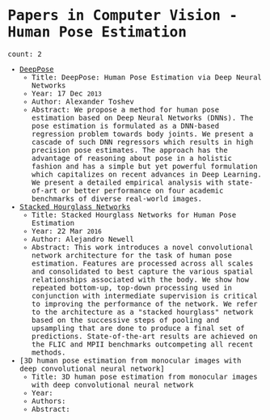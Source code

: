 <span style="font-family:monospace">

# Papers in Computer Vision - Human Pose Estimation

count: 2

* [DeepPose](https://arxiv.org/abs/1312.4659)
    * Title: DeepPose: Human Pose Estimation via Deep Neural Networks
    * Year: 17 Dec `2013`
    * Author: Alexander Toshev
    * Abstract: We propose a method for human pose estimation based on Deep Neural Networks (DNNs). The pose estimation is formulated as a DNN-based regression problem towards body joints. We present a cascade of such DNN regressors which results in high precision pose estimates. The approach has the advantage of reasoning about pose in a holistic fashion and has a simple but yet powerful formulation which capitalizes on recent advances in Deep Learning. We present a detailed empirical analysis with state-of-art or better performance on four academic benchmarks of diverse real-world images.
* [Stacked Hourglass Networks](https://arxiv.org/abs/1603.06937)
    * Title: Stacked Hourglass Networks for Human Pose Estimation
    * Year: 22 Mar `2016`
    * Author: Alejandro Newell
    * Abstract: This work introduces a novel convolutional network architecture for the task of human pose estimation. Features are processed across all scales and consolidated to best capture the various spatial relationships associated with the body. We show how repeated bottom-up, top-down processing used in conjunction with intermediate supervision is critical to improving the performance of the network. We refer to the architecture as a "stacked hourglass" network based on the successive steps of pooling and upsampling that are done to produce a final set of predictions. State-of-the-art results are achieved on the FLIC and MPII benchmarks outcompeting all recent methods.
* [3D human pose estimation from monocular images with deep convolutional neural network]
    * Title: 3D human pose estimation from monocular images with deep convolutional neural network
    * Year: 
    * Authors: 
    * Abstract: 
